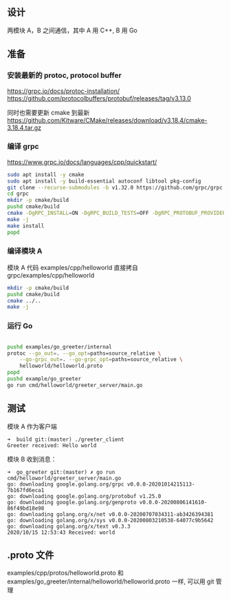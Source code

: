 ## 设计

两模块 A，B 之间通信，其中 A 用 C++, B 用 Go

## 准备

### 安装最新的 protoc, protocol buffer

https://grpc.io/docs/protoc-installation/
https://github.com/protocolbuffers/protobuf/releases/tag/v3.13.0

同时也需要更新 cmake 到最新
https://github.com/Kitware/CMake/releases/download/v3.18.4/cmake-3.18.4.tar.gz

### 编译 grpc

https://www.grpc.io/docs/languages/cpp/quickstart/

```bash
sudo apt install -y cmake
sudo apt install -y build-essential autoconf libtool pkg-config
git clone --recurse-submodules -b v1.32.0 https://github.com/grpc/grpc
cd grpc
mkdir -p cmake/build
pushd cmake/build
cmake -DgRPC_INSTALL=ON -DgRPC_BUILD_TESTS=OFF -DgRPC_PROTOBUF_PROVIDER=package -DgRPC_ZLIB_PROVIDER=package -DgRPC_CARES_PROVIDER=package -DgRPC_SSL_PROVIDER=package -DCMAKE_BUILD_TYPE=Release ../..
make -j
make install
popd
```

### 编译模块 A

模块 A 代码 examples/cpp/helloworld 直接拷自 grpc/examples/cpp/helloworld

```bash
mkdir -p cmake/build
pushd cmake/build
cmake ../..
make -j
```

### 运行 Go


```bash

pushd examples/go_greeter/internal
protoc --go_out=. --go_opt=paths=source_relative \
    --go-grpc_out=. --go-grpc_opt=paths=source_relative \
    helloworld/helloworld.proto
popd
pushd example/go_greeter
go run cmd/helloworld/greeter_server/main.go
```

## 测试

模块 A 作为客户端

```
➜  build git:(master) ./greeter_client
Greeter received: Hello world
```

模块 B 收到消息：

```
➜  go_greeter git:(master) ✗ go run cmd/helloworld/greeter_server/main.go 
go: downloading google.golang.org/grpc v0.0.0-20201014215113-7b167fd6eca1
go: downloading google.golang.org/protobuf v1.25.0
go: downloading google.golang.org/genproto v0.0.0-20200806141610-86f49bd18e98
go: downloading golang.org/x/net v0.0.0-20200707034311-ab3426394381
go: downloading golang.org/x/sys v0.0.0-20200803210538-64077c9b5642
go: downloading golang.org/x/text v0.3.3
2020/10/15 12:53:43 Received: world
```

## .proto 文件

examples/cpp/protos/helloworld.proto 和 examples/go_greeter/internal/helloworld/helloworld.proto 一样, 可以用 git 管理

